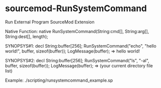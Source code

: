 sourcemod-RunSystemCommand
==========================

Run External Program SourceMod Extension 

Native Function:
    native RunSystemCommand(String:cmd[], String:arg[], String:dest[], length);

SYNOPSYS#1:
    decl String:buffer[256];
    RunSystemCommand("echo", "hello world!", buffer, sizeof(buffer));
    LogMessage(buffer);
      => hello world!

SYNOPSYS#2:
    decl String:buffer[256];
    RunSystemCommand("ls", "-al", buffer, sizeof(buffer));
    LogMessage(buffer);
      => (your current directory file list)

Example:
    ./scripting/runsystemcommand_example.sp

